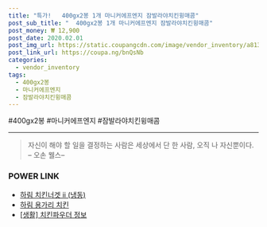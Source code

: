 ```yaml
--- 
title: "특가!   400gx2봉 1개 마니커에프엔지 잠발라야치킨윙매콤" 
post_sub_title: "  400gx2봉 1개 마니커에프엔지 잠발라야치킨윙매콤" 
post_money: ₩ 12,900 
post_date: 2020.02.01 
post_img_url: https://static.coupangcdn.com/image/vendor_inventory/a813/d9e503bb288425b402591cb886d9527f8cf26e828377b96257e49db43de3.jpg 
post_link_url: https://coupa.ng/bnQsNb 
categories: 
  - vendor_inventory 
tags: 
  - 400gx2봉 
  - 마니커에프엔지 
  - 잠발라야치킨윙매콤 
--- 
```

  #400gx2봉 #마니커에프엔지 #잠발라야치킨윙매콤 
<hr> 

> 자신이 해야 할 일을 결정하는 사람은 세상에서 단 한 사람, 오직 나 자신뿐이다. – 오손 웰스–  


### POWER LINK

* <a href="https://blog.naver.com/an0733/221785454367" target="_blank">하림 치킨너겟 ⅱ (냉동)</a>
* <a href="https://blog.naver.com/fasyy4321/221792265591" target="_blank">하림 용가리 치킨</a>
* <a href="https://blog.naver.com/sakai111/221758650881" target="_blank"> [생활] 치킨파우더 정보 </a>
